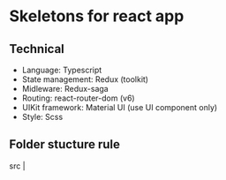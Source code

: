 # Skeletons for react app

## Technical

-   Language: Typescript
-   State management: Redux (toolkit)
-   Midleware: Redux-saga
-   Routing: react-router-dom (v6)
-   UIKit framework: Material UI (use UI component only)
-   Style: Scss

## Folder stucture rule

src
|
